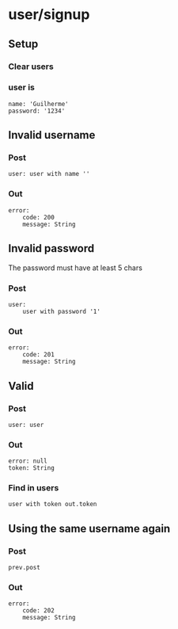 # user/signup

## Setup
### Clear users

### user is
	name: 'Guilherme'
	password: '1234'

## Invalid username
### Post
	user: user with name ''
### Out
	error:
		code: 200
		message: String

## Invalid password

The password must have at least 5 chars

### Post
	user:
		user with password '1'
### Out
	error:
		code: 201
		message: String

## Valid
### Post
	user: user
### Out
	error: null
	token: String
### Find in users
	user with token out.token

## Using the same username again
### Post
	prev.post
### Out
	error:
		code: 202
		message: String